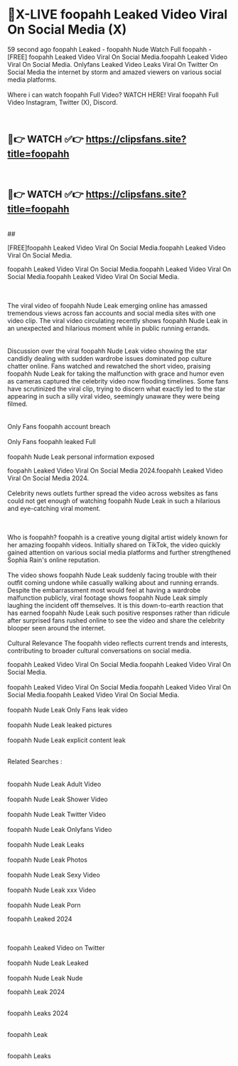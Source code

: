 # 🔴X-LIVE foopahh Leaked Video Viral On Social Media (X)<br>


59 second ago foopahh Leaked  - foopahh Nude  Watch Full foopahh - [FREE] foopahh Leaked Video Viral On Social Media.foopahh Leaked Video Viral On Social Media.   Onlyfans Leaked Video Leaks Viral On Twitter On Social Media the internet by storm and amazed viewers on various social media platforms. <br><br>
Where i can watch foopahh Full Video? WATCH HERE! Viral foopahh Full Video Instagram, Twitter (X), Discord. <br>


 <br>

##  🔴👉 WATCH ✅👉  <a href="https://clipsfans.site?title=foopahh&ref=git">https://clipsfans.site?title=foopahh</a> <br>
  <br>

##  🔴👉 WATCH ✅👉  <a href="https://clipsfans.site?title=foopahh&ref=git">https://clipsfans.site?title=foopahh</a> <br>
  <br>
  ##



[FREE]foopahh Leaked Video Viral On Social Media.foopahh Leaked Video Viral On Social Media. <br>

foopahh Leaked Video Viral On Social Media.foopahh Leaked Video Viral On Social Media.foopahh Leaked Video Viral On Social Media. <br>


  <br>

  <br>
The viral video of foopahh Nude Leak emerging online has amassed tremendous views across fan accounts and social media sites with one video clip. The viral video circulating recently shows foopahh Nude Leak in an unexpected and hilarious moment while in public running errands.<br>
<br>


<br>
Discussion over the viral foopahh Nude Leak video showing the star candidly dealing with sudden wardrobe issues dominated pop culture chatter online. Fans watched and rewatched the short video, praising foopahh Nude Leak for taking the malfunction with grace and humor even as cameras captured the celebrity video now flooding timelines. Some fans have scrutinized the viral clip, trying to discern what exactly led to the star appearing in such a silly viral video, seemingly unaware they were being filmed.<br>
<br>
<br> 
Only Fans foopahh account breach<br>
<br>
Only Fans foopahh leaked Full <br>
<br>
foopahh Nude Leak personal information exposed<br>

foopahh Leaked Video Viral On Social Media 2024.foopahh Leaked Video Viral On Social Media 2024. <br>
<br>
Celebrity news outlets further spread the video across websites as fans could not get enough of watching foopahh Nude Leak in such a hilarious and eye-catching viral moment.<br>
<br>

<br>
Who is foopahh? foopahh is a creative young digital artist widely known for her amazing foopahh videos. Initially shared on TikTok, the video quickly gained attention on various social media platforms and further strengthened Sophia Rain's online reputation.<br>
<br>
The video shows foopahh Nude Leak suddenly facing trouble with their outfit coming undone while casually walking about and running errands. Despite the embarrassment most would feel at having a wardrobe malfunction publicly, viral footage shows foopahh Nude Leak simply laughing the incident off themselves. It is this down-to-earth reaction that has earned foopahh Nude Leak such positive responses rather than ridicule after surprised fans rushed online to see the video and share the celebrity blooper seen around the internet.<br>
<br>
Cultural Relevance The foopahh video reflects current trends and interests, contributing to broader cultural conversations on social media.<br>

foopahh Leaked Video Viral On Social Media.foopahh Leaked Video Viral On Social Media.<br>
<br>
foopahh Leaked Video Viral On Social Media.foopahh Leaked Video Viral On Social Media.foopahh Leaked Video Viral On Social Media.<br>
<br>
foopahh Nude Leak Only Fans leak video<br>
<br>
foopahh Nude Leak leaked pictures<br>
<br>
foopahh Nude Leak explicit content leak<br>


<br>
Related Searches :<br>
<br>

<br>
foopahh Nude Leak Adult Video<br>
<br>
foopahh Nude Leak Shower Video<br>
<br>
foopahh Nude Leak Twitter Video<br>
<br>
foopahh Nude Leak Onlyfans Video<br>
<br>
foopahh Nude Leak Leaks<br>
<br>
foopahh Nude Leak Photos<br>

<br>
foopahh Nude Leak Sexy Video<br>
<br>
foopahh Nude Leak xxx Video<br>
<br>
foopahh Nude Leak Porn<br>

foopahh  Leaked 2024 <br> <br>
<br>

foopahh Leaked Video on Twitter <br>
<br>
foopahh Nude Leak Leaked<br>
<br>
foopahh Nude Leak Nude<br>


foopahh  Leak 2024 <br> <br>



foopahh  Leaks 2024 <br> <br>



 
foopahh  Leak<br> <br>



foopahh  Leaks<br> <br>





</p>




 



</p>










